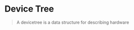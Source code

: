 # Device Tree

> A devicetree is a data structure for describing hardware [](http://www.devicetree.org/)
